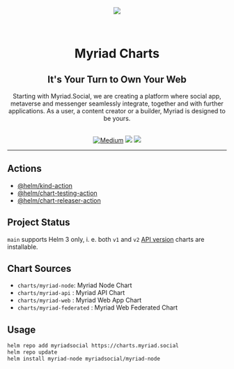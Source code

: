 <div align="center">
<img src="https://avatars.githubusercontent.com/u/80524516?s=200&v=4">
</div>
<br>
<br>

<div align="Center">
<h1>Myriad Charts</h1>
<h2>It's Your Turn to Own Your Web</h2>
Starting with Myriad.Social, we are creating a platform where social app, metaverse and messenger seamlessly integrate, together and with further applications. As a user, a content creator or a builder, Myriad is designed to be yours.
<br>
<br>

[![Medium](https://img.shields.io/badge/Medium-Myriad-brightgreen?logo=medium)](https://medium.com/@myriadsocial.blog)
[![](https://github.com/myriadsocial/myriad-charts/actions/workflows/tester.yml/badge.svg?branch=main)](https://github.com/myriadsocial/myriad-charts/actions/workflows/tester.yml)
[![](https://github.com/myriadsocial/myriad-charts/actions/workflows/releaser.yml/badge.svg?branch=main)](https://github.com/myriadsocial/myriad-charts/actions/workflows/releaser.yml)
</div>

---

## Actions

* [@helm/kind-action](https://github.com/helm/kind-action)
* [@helm/chart-testing-action](https://github.com/helm/chart-testing-action)
* [@helm/chart-releaser-action](https://github.com/helm/chart-releaser-action)

## Project Status

`main` supports Helm 3 only, i. e. both `v1` and `v2` [API version](https://helm.sh/docs/topics/charts/#the-apiversion-field) charts are installable.

## Chart Sources

* `charts/myriad-node`: Myriad Node Chart
* `charts/myriad-api` : Myriad API Chart
* `charts/myriad-web` : Myriad Web App Chart
* `charts/myriad-federated` : Myriad Web Federated Chart

## Usage

```bash
helm repo add myriadsocial https://charts.myriad.social
helm repo update
helm install myriad-node myriadsocial/myriad-node
```
